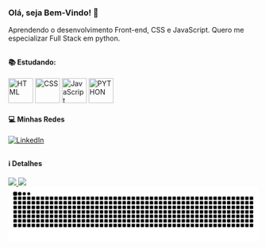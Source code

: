 ### Olá, seja Bem-Vindo! 👋
Aprendendo o desenvolvimento Front-end, CSS e JavaScript. Quero me especializar Full Stack em python.

##

#### 📚 Estudando:

<div display="inline">
 <img width="50" height="50" src="https://cdn.jsdelivr.net/gh/devicons/devicon@latest/icons/html5/html5-original.svg" title="HTML"/>
 <img width="50" height="50" src="https://cdn.jsdelivr.net/gh/devicons/devicon@latest/icons/css3/css3-original.svg" title="CSS" />
 <img width="50" height="50" src="https://cdn.jsdelivr.net/gh/devicons/devicon@latest/icons/javascript/javascript-original.svg" title="JavaScript" />
 <img width="50" height="50" src="https://cdn.jsdelivr.net/gh/devicons/devicon@latest/icons/python/python-original.svg" title="PYTHON" />
</div>


#### 💻 Minhas Redes

<a href="https://www.linkedin.com/in/douglas-cristian-3a6602354/" target="_blank">
<img src="https://img.shields.io/badge/linkedin-%230077B5.svg?style=for-the-badge&logo=linkedin&logoColor=white" title="LinkedIn">
</a>

##

#### ℹ️ Detalhes

<div>
  <a href="https://github.com/douglaasdg">
   <img width="48%" src="https://github-readme-stats.vercel.app/api?username=douglaasdg&show_icons=true&theme=midnight-purple&include_all_commits=true" />
   <img width="48%" src="https://github-readme-stats.vercel.app/api/top-langs/?username=douglaasdg&layout=compact&langs_count=20&theme=midnight-purple&show_icons=true" />
</div>
   
<picture>
  <source media="(prefers-color-scheme: dark)" srcset="https://raw.githubusercontent.com/douglaasdg/douglaasdg/output/github-contribution-grid-snake-dark.svg">
  <source media="(prefers-color-scheme: light)" srcset="https://raw.githubusercontent.com/douglaasdg/douglaasdg/output/github-contribution-grid-snake.svg">
  <img alt="github contribution grid snake animation" src="https://raw.githubusercontent.com/douglaasdg/douglaasdg/output/github-contribution-grid-snake.svg">
</picture>

